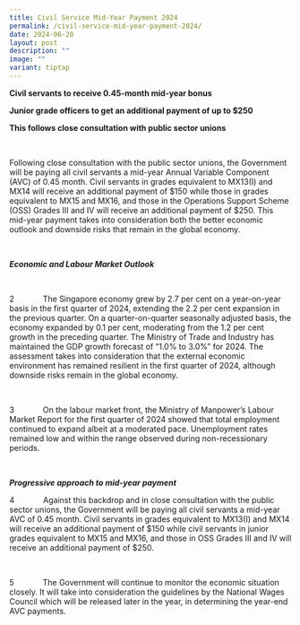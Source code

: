 ```yaml
---
title: Civil Service Mid‑Year Payment 2024
permalink: /civil-service-mid-year-payment-2024/
date: 2024-06-20
layout: post
description: ""
image: ""
variant: tiptap
---
```

<p><strong>                               Civil servants to receive 0.45-month mid-year bonus</strong>
</p>
<p><strong>                       Junior grade officers to get an additional payment of up to $250</strong>
</p>
<p><strong>                           This follows close consultation with public sector unions</strong>
</p>
<p><strong><em>&nbsp;</em></strong>
</p>
<p>Following close consultation with the public sector unions, the Government
will be paying all civil servants a mid-year Annual Variable Component
(AVC) of 0.45 month. Civil servants in grades equivalent to MX13(I) and
MX14 will receive an additional payment of $150 while those in grades equivalent
to MX15 and MX16, and those in the Operations Support Scheme (OSS) Grades
III and IV will receive an additional payment of $250. This mid-year payment
takes into consideration both the better economic outlook and downside
risks that remain in the global economy.</p>
<p><strong><em>&nbsp;</em></strong>
</p>
<p><strong><em>Economic and Labour Market Outlook</em></strong>
</p>
<p><strong><em>&nbsp;</em></strong>
</p>
<p>2&nbsp;&nbsp;&nbsp;&nbsp;&nbsp;&nbsp;&nbsp;&nbsp;&nbsp;&nbsp;&nbsp;&nbsp;
The Singapore economy grew by 2.7 per cent on a year-on-year basis in the
first quarter of 2024, extending the 2.2 per cent expansion in the previous
quarter. On a quarter-on-quarter seasonally adjusted basis, the economy
expanded by 0.1 per cent, moderating from the 1.2 per cent growth in the
preceding quarter. The Ministry of Trade and Industry has maintained the
GDP growth forecast of “1.0% to 3.0%” for 2024. The assessment takes into
consideration that the external economic environment has remained resilient
in the first quarter of 2024, although downside risks remain in the global
economy.</p>
<p>&nbsp;</p>
<p>3&nbsp;&nbsp;&nbsp;&nbsp;&nbsp;&nbsp;&nbsp;&nbsp;&nbsp;&nbsp;&nbsp;&nbsp;
On the labour market front, the Ministry of Manpower’s Labour Market Report
for the first quarter of 2024 showed that total employment continued to
expand albeit at a moderated pace. Unemployment rates remained low and
within the range observed during non-recessionary periods.</p>
<p><em>&nbsp;</em>
</p>
<p><strong><em>Progressive approach to mid-year payment</em></strong>
</p>
<p>4&nbsp;&nbsp;&nbsp;&nbsp;&nbsp;&nbsp;&nbsp;&nbsp;&nbsp;&nbsp;&nbsp;&nbsp;
Against this backdrop and in close consultation with the public sector
unions, the Government will be paying all civil servants a mid-year AVC
of 0.45 month. Civil servants in grades equivalent to MX13(I) and MX14
will receive an additional payment of $150 while civil servants in junior
grades equivalent to MX15 and MX16, and those in OSS Grades III and IV
will receive an additional payment of $250.</p>
<p>&nbsp;</p>
<p>5&nbsp;&nbsp;&nbsp;&nbsp;&nbsp;&nbsp;&nbsp;&nbsp;&nbsp;&nbsp;&nbsp;&nbsp;
The Government will continue to monitor the economic situation closely.
It will take into consideration the guidelines by the National Wages Council
which will be released later in the year, in determining the year-end AVC
payments.</p>
<p>&nbsp;</p>